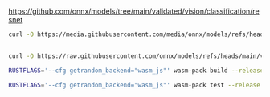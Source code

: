 # 

https://github.com/onnx/models/tree/main/validated/vision/classification/resnet

```bash
curl -O https://media.githubusercontent.com/media/onnx/models/refs/heads/main/validated/vision/classification/resnet/model/resnet18-v1-7.onnx;


curl -O https://raw.githubusercontent.com/onnx/models/refs/heads/main/validated/vision/classification/synset.txt;
```

```bash
RUSTFLAGS='--cfg getrandom_backend="wasm_js"' wasm-pack build --release --target no-modules
```

```bash
RUSTFLAGS='--cfg getrandom_backend="wasm_js"' wasm-pack test --release --chrome --headless 
```
